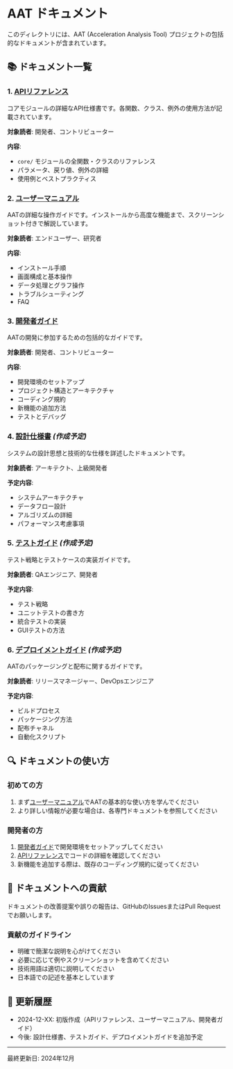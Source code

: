# AAT ドキュメント

このディレクトリには、AAT (Acceleration Analysis Tool) プロジェクトの包括的なドキュメントが含まれています。

## 📚 ドキュメント一覧

### 1. [APIリファレンス](api-reference.md)
コアモジュールの詳細なAPI仕様書です。各関数、クラス、例外の使用方法が記載されています。

**対象読者**: 開発者、コントリビューター

**内容**:
- `core/` モジュールの全関数・クラスのリファレンス
- パラメータ、戻り値、例外の詳細
- 使用例とベストプラクティス

### 2. [ユーザーマニュアル](user-manual.md)
AATの詳細な操作ガイドです。インストールから高度な機能まで、スクリーンショット付きで解説しています。

**対象読者**: エンドユーザー、研究者

**内容**:
- インストール手順
- 画面構成と基本操作
- データ処理とグラフ操作
- トラブルシューティング
- FAQ

### 3. [開発者ガイド](developer-guide.md)
AATの開発に参加するための包括的なガイドです。

**対象読者**: 開発者、コントリビューター

**内容**:
- 開発環境のセットアップ
- プロジェクト構造とアーキテクチャ
- コーディング規約
- 新機能の追加方法
- テストとデバッグ

### 4. [設計仕様書](design-specification.md) *(作成予定)*
システムの設計思想と技術的な仕様を詳述したドキュメントです。

**対象読者**: アーキテクト、上級開発者

**予定内容**:
- システムアーキテクチャ
- データフロー設計
- アルゴリズムの詳細
- パフォーマンス考慮事項

### 5. [テストガイド](testing-guide.md) *(作成予定)*
テスト戦略とテストケースの実装ガイドです。

**対象読者**: QAエンジニア、開発者

**予定内容**:
- テスト戦略
- ユニットテストの書き方
- 統合テストの実装
- GUIテストの方法

### 6. [デプロイメントガイド](deployment-guide.md) *(作成予定)*
AATのパッケージングと配布に関するガイドです。

**対象読者**: リリースマネージャー、DevOpsエンジニア

**予定内容**:
- ビルドプロセス
- パッケージング方法
- 配布チャネル
- 自動化スクリプト

## 🔍 ドキュメントの使い方

### 初めての方
1. まず[ユーザーマニュアル](user-manual.md)でAATの基本的な使い方を学んでください
2. より詳しい情報が必要な場合は、各専門ドキュメントを参照してください

### 開発者の方
1. [開発者ガイド](developer-guide.md)で開発環境をセットアップしてください
2. [APIリファレンス](api-reference.md)でコードの詳細を確認してください
3. 新機能を追加する際は、既存のコーディング規約に従ってください

## 📝 ドキュメントへの貢献

ドキュメントの改善提案や誤りの報告は、GitHubのIssuesまたはPull Requestでお願いします。

### 貢献のガイドライン
- 明確で簡潔な説明を心がけてください
- 必要に応じて例やスクリーンショットを含めてください
- 技術用語は適切に説明してください
- 日本語での記述を基本としています

## 🔄 更新履歴

- 2024-12-XX: 初版作成（APIリファレンス、ユーザーマニュアル、開発者ガイド）
- 今後: 設計仕様書、テストガイド、デプロイメントガイドを追加予定

---

最終更新日: 2024年12月
